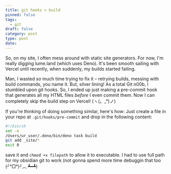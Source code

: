 ```yaml
---
title: git hooks > build
pinned: false
tags:
  - git
draft: false
category: post
type: post
date:
---
```

So, on my site, I often mess around with static site generators. For now, I'm really digging lume.land (which uses Deno). It's been smooth sailing with Vercel until recently, when suddenly, my builds started failing.

Man, I wasted _so_ much time trying to fix it – retrying builds, messing with build commands, you name it. But, silver lining! As a total Git n00b, I stumbled upon git hooks. So, I ended up just making a pre-commit hook that generates all my HTML files _before_ I even commit them. Now I can completely skip the build step on Vercel!  (ヽ(。_°)ノ)

If you're thinking of doing something similar, here's how: Just create a file in your repo at `.git/hooks/pre-commit` and drop in the following content:
```bash
#!/bin/sh
set -e
/Users/ur_user/.deno/bin/deno task build
git add _site/*
exit 0
```
save it and `chmod +x filepath` to allow it to executable. I had to use full path for my obsidian git to work (not gonna spend more time debuggin that too (╯°□°)╯︵ ┻━┻)
